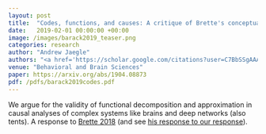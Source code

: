 ```yaml
---
layout: post
title:  "Codes, functions, and causes: A critique of Brette's conceptual analysis of coding"
date:   2019-02-01 00:00:00 +00:00
image: /images/barack2019_teaser.png
categories: research
author: "Andrew Jaegle"
authors: "<a href='https://scholar.google.com/citations?user=C7BbSSgAAAAJ&hl=en'>David Barack</a> and <strong>Andrew Jaegle</strong>"
venue: "Behavioral and Brain Sciences"
paper: https://arxiv.org/abs/1904.08873
pdf: /pdfs/barack2019codes.pdf
---
```

We argue for the validity of functional decomposition and approximation in causal analyses of complex systems like brains and deep networks (also tents). A response to <a href="https://www.cambridge.org/core/journals/behavioral-and-brain-sciences/article/abs/is-coding-a-relevant-metaphor-for-the-brain/D578626E4888193FFFAE5B6E2C37E052">Brette 2018</a> (and see <a href="https://www.cambridge.org/core/journals/behavioral-and-brain-sciences/article/abs/neural-coding-the-bureaucratic-model-of-the-brain/4000AFEA44ACD50C184D555E6F2605B2">his response to our response</a>).